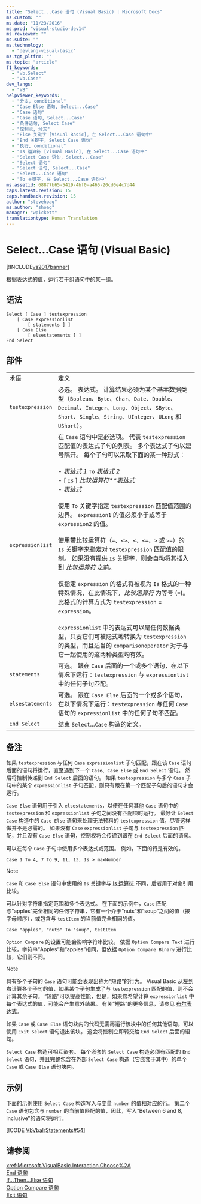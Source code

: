 ```yaml
---
title: "Select...Case 语句 (Visual Basic) | Microsoft Docs"
ms.custom: ""
ms.date: "11/23/2016"
ms.prod: "visual-studio-dev14"
ms.reviewer: ""
ms.suite: ""
ms.technology: 
  - "devlang-visual-basic"
ms.tgt_pltfrm: ""
ms.topic: "article"
f1_keywords: 
  - "vb.Select"
  - "vb.Case"
dev_langs: 
  - "VB"
helpviewer_keywords: 
  - "分支, conditional"
  - "Case Else 语句, Select...Case"
  - "Case 语句"
  - "Case 语句, Select...Case"
  - "条件语句, Select Case"
  - "控制流, 分支"
  - "Else 关键字 [Visual Basic], 在 Select...Case 语句中"
  - "End 关键字, Select Case 语句"
  - "执行, conditional"
  - "Is 运算符 [Visual Basic], 在 Select...Case 语句中"
  - "Select Case 语句, Select...Case"
  - "Select 语句"
  - "Select 语句, Select...Case"
  - "Select...Case 语句"
  - "To 关键字, 在 Select...Case 语句中"
ms.assetid: 68877b65-5419-4bf0-a465-20cd0e4c7d44
caps.latest.revision: 15
caps.handback.revision: 15
author: "stevehoag"
ms.author: "shoag"
manager: "wpickett"
translationtype: Human Translation
---
```

# Select...Case 语句 (Visual Basic)
[!INCLUDE[vs2017banner](../../../csharp/includes/vs2017banner.md)]

根据表达式的值，运行若干组语句中的某一组。  
  
## 语法  
  
```  
Select [ Case ] testexpression  
    [ Case expressionlist  
        [ statements ] ]  
    [ Case Else  
        [ elsestatements ] ]  
End Select  
```  
  
## 部件  
  
|||  
|-|-|  
|术语|定义|  
|`testexpression`|必选。  表达式。  计算结果必须为某个基本数据类型（`Boolean`、`Byte`、`Char`、`Date`、`Double`、`Decimal`、`Integer`、`Long`、`Object`、`SByte`、`Short`、`Single`、`String`、`UInteger`、`ULong` 和 `UShort`）。|  
|`expressionlist`|在 `Case` 语句中是必选项。  代表 `testexpression` 匹配值的表达式子句的列表。  多个表达式子句以逗号隔开。  每个子句可以采取下面的某一种形式：<br /><br /> -   *表达式 1* `To` *表达式 2*<br />-   \[ `Is` \] *比较运算符**表达式*<br />-   *表达式*<br /><br /> 使用 `To` 关键字指定 `testexpression` 匹配值范围的边界。  `expression1` 的值必须小于或等于 `expression2` 的值。<br /><br /> 使用带比较运算符（`=`、`<>`、`<`、`<=`、`>` 或 `>=`）的 `Is` 关键字来指定对 `testexpression` 匹配值的限制。  如果没有提供 `Is` 关键字，则会自动将其插入到 *比较运算符* 之前。<br /><br /> 仅指定 `expression` 的格式将被视为 `Is` 格式的一种特殊情况，在此情况下，*比较运算符* 为等号 \(`=`\)。  此格式的计算方式为 `testexpression` \= `expression`。<br /><br /> `expressionlist` 中的表达式可以是任何数据类型，只要它们可被隐式地转换为 `testexpression` 的类型，而且适当的 `comparisonoperator` 对于与它一起使用的这两种类型均有效。|  
|`statements`|可选。  跟在 `Case` 后面的一个或多个语句，在以下情况下运行：`testexpression` 与 `expressionlist` 中的任何子句匹配。|  
|`elsestatements`|可选。  跟在 `Case Else` 后面的一个或多个语句，在以下情况下运行：`testexpression` 与任何 `Case` 语句的 `expressionlist` 中的任何子句不匹配。|  
|`End Select`|结束 `Select`...`Case` 构造的定义。|  
  
## 备注  
 如果 `testexpression` 与任何 `Case` `expressionlist` 子句匹配，跟在该 `Case` 语句后面的语句将运行，直至遇到下一个 `Case`、`Case Else` 或 `End Select` 语句。  然后将控制传递到 `End Select` 后面的语句。  如果 `testexpression` 与多个 `Case` 子句中的某个 `expressionlist` 子句匹配，则只有跟在第一个匹配子句后的语句才会运行。  
  
 `Case Else` 语句用于引入 `elsestatements`，以便在任何其他 `Case` 语句中的 `testexpression` 和 `expressionlist` 子句之间没有匹配项时运行。  最好让 `Select Case` 构造中的 `Case Else` 语句来处理无法预料的 `testexpression` 值，尽管这样做并不是必需的。  如果没有 `Case` `expressionlist` 子句与 `testexpression` 匹配，并且没有 `Case Else` 语句，控制权将会传递到跟在 `End Select` 后面的语句。  
  
 可以在每个 `Case` 子句中使用多个表达式或范围。  例如，下面的行是有效的。  
  
 `Case 1 To 4, 7 To 9, 11, 13, Is > maxNumber`  
  
> [!NOTE]
>  `Case` 和 `Case Else` 语句中使用的 `Is` 关键字与 [Is 运算符](../../../visual-basic/language-reference/operators/is-operator.md) 不同，后者用于对象引用比较。  
  
 可以针对字符串指定范围和多个表达式。  在下面的示例中，`Case` 匹配与“apples”完全相同的任何字符串，它有一个介于“nuts”和“soup”之间的值（按字母顺序），或包含与 `testItem` 的当前值完全相同的值。  
  
 `Case "apples", "nuts" To "soup", testItem`  
  
 `Option Compare` 的设置可能会影响字符串比较。  依据 `Option Compare Text` 进行比较，字符串“Apples”和“apples”相同，但依据 `Option Compare Binary` 进行比较，它们则不同。  
  
> [!NOTE]
>  具有多个子句的 `Case` 语句可能会表现出称为“短路”的行为。  Visual Basic 从左到右计算各个子句的值，如果某个子句生成了与 `testexpression` 匹配的值，则不会计算其余子句。  “短路”可以提高性能，但是，如果您希望计算 `expressionlist` 中每个表达式的值，可能会产生意外结果。  有关“短路”的更多信息，请参见 [布尔表达式](../../../visual-basic/programming-guide/language-features/operators-and-expressions/boolean-expressions.md)。  
  
 如果 `Case` 或 `Case Else` 语句块内的代码无需再运行该块中的任何其他语句，可以使用 `Exit Select` 语句退出该块。  这会将控制立即转交给 `End Select` 后面的语句。  
  
 `Select Case` 构造可相互嵌套。  每个嵌套的 `Select Case` 构造必须有匹配的 `End Select` 语句，并且完整包含在外部 `Select Case` 构造（它嵌套于其中）的单个 `Case` 或 `Case Else` 语句块内。  
  
## 示例  
 下面的示例使用 `Select Case` 构造写入与变量 `number` 的值相对应的行。  第二个 `Case` 语句包含与 `number` 的当前值匹配的值，因此，写入“Between 6 and 8, inclusive”的语句将运行。  
  
 [!CODE [VbVbalrStatements#54](../CodeSnippet/VS_Snippets_VBCSharp/VbVbalrStatements#54)]  
  
## 请参阅  
 <xref:Microsoft.VisualBasic.Interaction.Choose%2A>   
 [End 语句](../../../visual-basic/language-reference/statements/end-statement.md)   
 [If...Then...Else 语句](../../../visual-basic/language-reference/statements/if-then-else-statement.md)   
 [Option Compare 语句](../../../visual-basic/language-reference/statements/option-compare-statement.md)   
 [Exit 语句](../../../visual-basic/language-reference/statements/exit-statement.md)